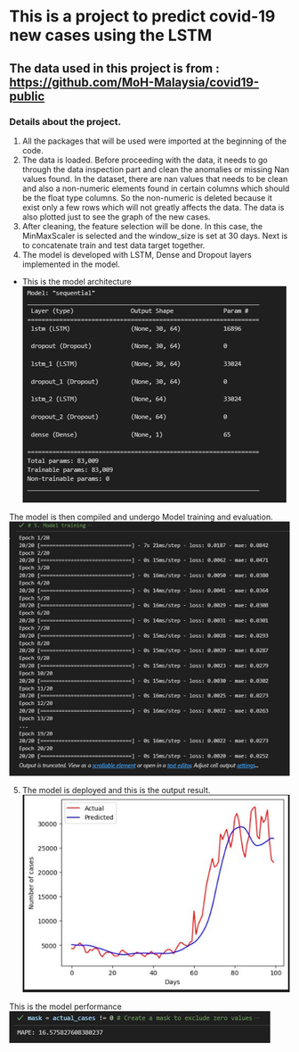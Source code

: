 # This is a project to predict covid-19 new cases using the LSTM
## The data used in this project is from : https://github.com/MoH-Malaysia/covid19-public
### Details about the project.
1. All the packages that will be used were imported at the beginning of the code.
2. The data is loaded. Before proceeding with the data, it needs to go through the data inspection part and clean the anomalies or missing Nan values found. In the dataset, there are nan values that needs to be clean and also a non-numeric elements found in certain columns which should be the float type columns. So the non-numeric is deleted because it exist only a few rows which will not greatly affects the data.
The data is also plotted just to see the graph of the new cases.
3. After cleaning, the feature selection will be done. In this case, the MinMaxScaler is selected and the window_size is set at 30 days.
Next is to concatenate train and test data target together.
4. The model is developed with LSTM, Dense and Dropout layers implemented in the model.
- This is the model architecture 
![alt text](modelarchitecture.PNG)

The model is then compiled and undergo Model training and evaluation.
![alt text](model_training.PNG)

5. The model is deployed and this is the output result.
![alt text](graph.JPG)

This is the model performance
![alt text](model_performance.JPG)